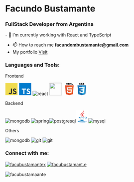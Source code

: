 <h1>Facundo Bustamante</h1>
<h3>FullStack Developer from Argentina</h3>
- 🌱 I’m currently working with React and TypeScript

- 📫 How to reach me **facundombustamante@gmail.com**
- My portfolio <a href="https://facundobustamante.netlify.app" target="blank">Visit</a> 

<h3 align="left">Languages and Tools:</h3>
<p>Frontend</p>
<p align="left">
  <img src="https://raw.githubusercontent.com/devicons/devicon/master/icons/javascript/javascript-original.svg" alt="javascript" width="40" height="40"/> <img src="https://raw.githubusercontent.com/devicons/devicon/master/icons/typescript/typescript-original.svg" alt="typescript" width="40" height="40"/> <img src="https://cdn.worldvectorlogo.com/logos/react-1.svg" alt="react" width="40" height="40"/> <img src="https://cdn.worldvectorlogo.com/logos/tailwind-css-2.svg" width="40" height="40"/>  <img src="https://raw.githubusercontent.com/devicons/devicon/master/icons/html5/html5-original-wordmark.svg" alt="html5" width="40" height="40"/><img src="https://raw.githubusercontent.com/devicons/devicon/master/icons/css3/css3-original-wordmark.svg" alt="css3" width="40" height="40"/>
</p>
<p>Backend</p>
<p align="left"> 
<img src="https://cdn.worldvectorlogo.com/logos/mongodb-icon-1-1.svg" alt="mongodb" width="40" height="40"/> <img src="https://www.vectorlogo.zone/logos/springio/springio-icon.svg" alt="spring" width="40" height="40"/><img src="https://cdn.worldvectorlogo.com/logos/postgresql.svg" alt="postgresql" width="40" height="40"/><img src="https://raw.githubusercontent.com/devicons/devicon/master/icons/java/java-original.svg" alt="java" width="40" height="40"/><img src="https://cdn.worldvectorlogo.com/logos/mysql-logo-pure.svg" alt="mysql" width="40" height="40"/> 
</p>
<p>Others</p>
<p align="left">
  
  <img src="https://cdn.worldvectorlogo.com/logos/nodejs-icon.svg" alt="mongodb" width="40" height="40"/>
  <img src="https://www.vectorlogo.zone/logos/git-scm/git-scm-icon.svg" alt="git" width="40" height="40"/> 
  <img src="https://cdn.worldvectorlogo.com/logos/vitejs.svg" alt="git" width="40" height="40"/>
  
</p>

<h3 align="left">Connect with me:</h3>
<p align="left">
<a href="https://twitter.com/facubustamantex" target="blank"><img align="center" src="https://raw.githubusercontent.com/rahuldkjain/github-profile-readme-generator/master/src/images/icons/Social/twitter.svg" alt="facubustamantex" height="30" width="40" /></a>
<a href="https://instagram.com/facubustamant.e" target="blank"><img align="center" src="https://raw.githubusercontent.com/rahuldkjain/github-profile-readme-generator/master/src/images/icons/Social/instagram.svg" alt="facubustamant.e" height="30" width="40" /></a>
</p>


<p><img align="center" src="https://github-readme-stats.vercel.app/api/top-langs?username=facubustamaante&show_icons=true&locale=en&layout=compact" alt="facubustamaante" /></p>


